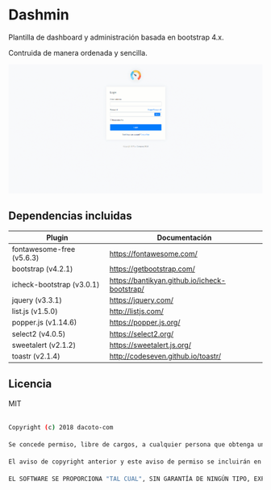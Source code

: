 # Dashmin
Plantilla de dashboard y administración basada en bootstrap 4.x.

Contruida de manera ordenada y sencilla.

![Image of dashmin](dist/img/brand/dashmin.gif?v=2.1.0)

Dependencias incluidas
----
| Plugin | Documentación |
| ------ | ------ |
| fontawesome-free (v5.6.3) | <a href="https://fontawesome.com/" target="_blank">https://fontawesome.com/</a> |
| bootstrap (v4.2.1) | <a href="https://getbootstrap.com/" target="_blank">https://getbootstrap.com/</a> |
| icheck-bootstrap (v3.0.1) | <a href="https://bantikyan.github.io/icheck-bootstrap/" target="_blank">https://bantikyan.github.io/icheck-bootstrap/</a> |
| jquery (v3.3.1) | <a href="https://jquery.com/" target="_blank">https://jquery.com/</a> |
| list.js (v1.5.0) | <a href="http://listjs.com/" target="_blank">http://listjs.com/</a> |
| popper.js (v1.14.6) | <a href="https://popper.js.org/" target="_blank">https://popper.js.org/</a> |
| select2 (v4.0.5) | <a href="https://select2.org/" target="_blank">https://select2.org/</a> |
| sweetalert (v2.1.2) | <a href="https://sweetalert.js.org/" target="_blank">https://sweetalert.js.org/</a> |
| toastr (v2.1.4) | <a href="http://codeseven.github.io/toastr/" target="_blank">http://codeseven.github.io/toastr/</a> |

Licencia
----
MIT

```sh

Copyright (c) 2018 dacoto-com

Se concede permiso, libre de cargos, a cualquier persona que obtenga una copia de este software y de los archivos de documentación asociados (el "Software"), para utilizar el Software sin restricción, incluyendo sin limitación los derechos a usar, copiar, modificar, fusionar, publicar, distribuir, sublicenciar, y/o vender copias del Software, y a permitir a las personas a las que se les proporcione el Software a hacer lo mismo, sujeto a las siguientes condiciones:

El aviso de copyright anterior y este aviso de permiso se incluirán en todas las copias o partes sustanciales del Software.

EL SOFTWARE SE PROPORCIONA "TAL CUAL", SIN GARANTÍA DE NINGÚN TIPO, EXPRESA O IMPLÍCITA, INCLUYENDO PERO NO LIMITADA A GARANTÍAS DE COMERCIALIZACIÓN, IDONEIDAD PARA UN PROPÓSITO PARTICULAR Y NO INFRACCIÓN. EN NINGÚN CASO LOS AUTORES O PROPIETARIOS DE LOS DERECHOS DE AUTOR SERÁN RESPONSABLES DE NINGUNA RECLAMACIÓN, DAÑOS U OTRAS RESPONSABILIDADES, YA SEA EN UNA ACCIÓN DE CONTRATO, AGRAVIO O CUALQUIER OTRO MOTIVO, DERIVADAS DE, FUERA DE O EN CONEXIÓN CON EL SOFTWARE O SU USO U OTRO TIPO DE ACCIONES EN EL SOFTWARE.

```